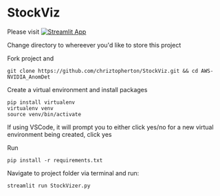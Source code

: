 # StockViz

Please visit  [![Streamlit App](https://static.streamlit.io/badges/streamlit_badge_black_white.svg)](https://share.streamlit.io/chriztopherton/stockviz/main/StockVizer.py)


Change directory to whereever you'd like to store this project 

Fork project and
```
git clone https://github.com/chriztopherton/StockViz.git && cd AWS-NVIDIA_AnomDet
```

Create a virtual environment and install packages
```
pip install virtualenv
virtualenv venv
source venv/bin/activate
```

If using VSCode, it will prompt you to either click yes/no for a new virtual environment being created, click yes

Run
```
pip install -r requirements.txt
```

Navigate to project folder via terminal and run:

```
streamlit run StockVizer.py
```

